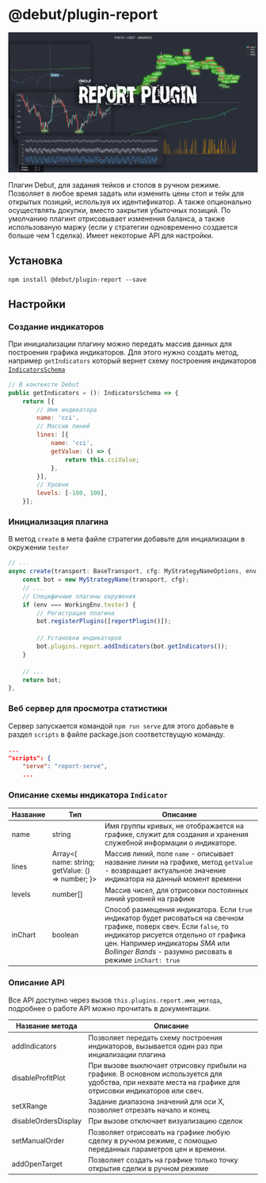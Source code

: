 # @debut/plugin-report

<p align="center"><img alt="Debut Report, плагин отчетов" src="img/banner.png" width="1000"></p>

Плагин Debut, для задания тейков и стопов в ручном режиме. Позволяет в любое время задать или изменить цены стоп и тейк для открытых позиций, используя их идентификатор. А также опционально осуществлять докупки, вместо закрытия убыточных позиций.
По умолчанию плагинт отрисовывает изменения баланса, а также использованую маржу (если у стратегии одновременно создается больше чем 1 сделка). Имеет некоторые API для настройки.

## Установка

```
npm install @debut/plugin-report --save
```

## Настройки

### Создание индикаторов
При инициализации плагину можно передать массив данных для построения графика индикаторов.  Для этого нужно создать метод, например `getIndicators` который вернет схему построения индикаторов [`IndicatorsSchema`](https://github.com/debut-js/Plugins/tree/master/packages/report#%D0%BE%D0%BF%D0%B8%D1%81%D0%B0%D0%BD%D0%B8%D0%B5-%D1%81%D1%85%D0%B5%D0%BC%D1%8B-%D0%B8%D0%BD%D0%B4%D0%B8%D0%BA%D0%B0%D1%82%D0%BE%D1%80%D0%B0-indicator)

```javascript
// В контексте Debut
public getIndicators = (): IndicatorsSchema => {
    return [{
        // Имя индикатора
        name: 'cci',
        // Массив линий
        lines: [{
            name: 'cci',
            getValue: () => {
                return this.cciValue;
            },
        }],
        // Уровни
        levels: [-100, 100],
    }];
```

### Инициализация плагина

В метод `create` в мета файле стратегии добавьте для инциализации в окружении `tester`

```javascript
// ...
async create(transport: BaseTransport, cfg: MyStrategyNameOptions, env: WorkingEnv) {
    const bot = new MyStrategyName(transport, cfg);
    // ...
    // Специфичные плагины окружения
    if (env === WorkingEnv.tester) {
        // Регистрация плагина
        bot.registerPlugins([reportPlugin()]);

        // Установки индикаторов
        bot.plugins.report.addIndicators(bot.getIndicators());
    }

    // ...
    return bot;
},
```

### Веб сервер для просмотра статистики
Сервер запускается командой `npm run serve` для этого добавьте в раздел `scripts` в файле package.json соответствущую команду.

```json
...
"scripts": {
    "serve": "report-serve",
    ...
```

### Описание схемы индикатора `Indicator`

| Название  | Тип        | Описание   |
|-----------|------------|------------|
name | string | Имя группы кривых, не отображается на графике, служит для создания и хранения служебной информации о индикаторе.
lines | Array<{ name: string; getValue: () => number; }> | Массив линий, поле `name` - описывает название линии на графике, метод `getValue` - возвращает актуальное значение индикатора на данный момент времени
levels | number[] | Массив чисел, для отрисовки постоянных линий уровней на графике
inChart | boolean | Способ размещения индикатора. Если `true` индикатор будет рисоваться на свечном графике, поверх свеч. Если `false`, то индикатор рисуется отдельно от графика цен. Например индикаторы _SMA_ или _Bollinger Bands_ - разумно рисовать в режиме `inChart: true`

### Описание API
Все API доступно через вызов `this.plugins.report.имя_метода`, подробнее о работе API можно прочитать в документации.

| Название метода        | Описание   |
|------------------------|------------|
addIndicators | Позволяет передать схему построения индикаторов, вызывается один раз при инциализации плагина
disableProfitPlot | При вызове выключает отрисовку прибыли на графике. В основном используется для удобства, при нехвате места на графике для отрисовки индикаторов или свеч.
setXRange | Задание диапазона значений для оси X, позволяет отрезать начало и конец.
disableOrdersDisplay | При вызове отключает визуализацию сделок
setManualOrder | Позволяет отрисовать на графике любую сделку в ручном режиме, с помощью переданных параметров цен и времени.
addOpenTarget | Позволяет создать на графике только точку открытия сделки в ручном режиме

